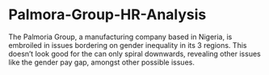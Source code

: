 # Palmora-Group-HR-Analysis
The Palmoria Group, a manufacturing company based in Nigeria, is embroiled in issues bordering on gender inequality in its 3 regions. This  doesn’t look good for the can only spiral downwards,  revealing other issues like the gender pay gap, amongst other possible issues. 
